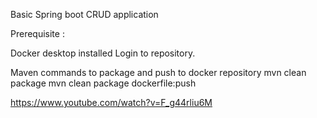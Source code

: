 Basic Spring boot CRUD application


Prerequisite : 

Docker desktop installed 
Login to repository. 

Maven commands to package and push to docker repository
    mvn clean package
    mvn clean package dockerfile:push

https://www.youtube.com/watch?v=F_g44rliu6M 